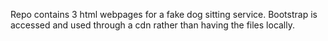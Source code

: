 Repo contains 3 html webpages for a fake dog sitting service. Bootstrap is accessed and used through a cdn rather than having the files locally.
